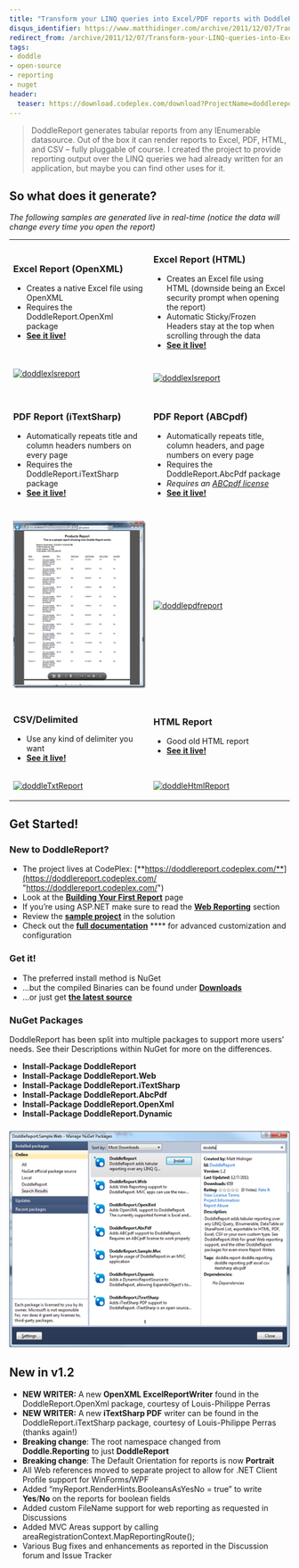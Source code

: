 ```yaml
---
title: "Transform your LINQ queries into Excel/PDF reports with DoddleReport 1.2"
disqus_identifier: https://www.matthidinger.com/archive/2011/12/07/Transform-your-LINQ-queries-into-ExcelPDF-reports-with-DoddleReport-1.aspx
redirect_from: /archive/2011/12/07/Transform-your-LINQ-queries-into-ExcelPDF-reports-with-DoddleReport-1.aspx/
tags: 
- doddle
- open-source
- reporting
- nuget
header:
  teaser: https://download.codeplex.com/download?ProjectName=doddlereport&amp;DownloadId=204393
---
```

> DoddleReport generates tabular reports from any IEnumerable datasource. Out of the box it can render reports to Excel, PDF, HTML, and CSV – fully pluggable of course. I created the project to provide reporting output over the LINQ queries we had already written for an application, but maybe you can find other uses for it.

So what does it generate?
-------------------------

*The following samples are generated live in real-time (notice the data will change every time you open the report)*

<table>
<colgroup>
<col width="50%" />
<col width="50%" />
</colgroup>
<tbody>
<tr class="odd">
<td><h3 id="excel-report-openxml">Excel Report (OpenXML)</h3>
<ul>
<li>Creates a native Excel file using OpenXML</li>
<li>Requires the DoddleReport.OpenXml package</li>
<li><a href="https://doddle.matthidinger.com/Reporting/home/productreport.xlsx"><strong>See it live!</strong></a></li>
</ul></td>
<td><h3 id="excel-report-html">Excel Report (HTML)</h3>
<ul>
<li>Creates an Excel file using HTML (downside being an Excel security prompt when opening the report)</li>
<li>Automatic Sticky/Frozen Headers stay at the top when scrolling through the data</li>
<li><strong><a href="https://doddle.matthidinger.com/Reporting/home/productreport.xls">See it live!</a></strong></li>
</ul></td>
</tr>
<tr class="even">
<td><p><a href="https://download.codeplex.com/download?ProjectName=doddlereport&amp;DownloadId=204392"><img src="https://download.codeplex.com/download?ProjectName=doddlereport&amp;DownloadId=204393" title="doddlexlsreport" alt="doddlexlsreport" width="300" height="211" /></a><br />
<br />
</p></td>
<td><p><a href="https://download.codeplex.com/download?ProjectName=doddlereport&amp;DownloadId=204392"><img src="https://download.codeplex.com/download?ProjectName=doddlereport&amp;DownloadId=204393" title="doddlexlsreport" alt="doddlexlsreport" width="300" height="211" /></a></p></td>
</tr>
<tr class="odd">
<td><h3 id="pdf-report-itextsharp">PDF Report (iTextSharp)</h3>
<ul>
<li>Automatically repeats title and column headers numbers on every page</li>
<li>Requires the DoddleReport.iTextSharp package</li>
<li><a href="https://doddle.matthidinger.com/Reporting/home/productreport.pdf"><strong>See it live!</strong></a></li>
</ul>
<h3 id="section"></h3></td>
<td><h3 id="pdf-report-abcpdf">PDF Report (ABCpdf)</h3>
<ul>
<li>Automatically repeats title, column headers, and page numbers on every page</li>
<li>Requires the DoddleReport.AbcPdf package</li>
<li><em>Requires an</em> <a href="https://www.websupergoo.com/products.htm#pd"><em>ABCpdf license</em></a></li>
<li><a href="https://doddle.matthidinger.com/Reporting/abcpdf/productreport.pdf"><strong>See it live!</strong></a></li>
</ul>
<h3 id="section-1"></h3></td>
</tr>
<tr class="even">
<td><p><a href="/images/subtext-content/www_matthidinger_com/Windows-Live-Writer/563d45072b2e_86C1/image_thumb%5B8%5D_2.png"><img src="/images/subtext-content/www_matthidinger_com/Windows-Live-Writer/563d45072b2e_86C1/image_thumb%5B8%5D_thumb.png" title="image_thumb[8]" alt="image_thumb[8]" width="256" height="300" /></a></p></td>
<td><a href="https://download.codeplex.com/download?ProjectName=doddlereport&amp;DownloadId=204396"><img src="https://download.codeplex.com/download?ProjectName=doddlereport&amp;DownloadId=204397" title="doddlepdfreport" alt="doddlepdfreport" width="300" height="295" /></a></td>
</tr>
<tr class="odd">
<td><h3 id="csvdelimited">CSV/Delimited</h3>
<ul>
<li>Use any kind of delimiter you want</li>
<li><a href="https://doddle.matthidinger.com/Reporting/home/productreport.txt"><strong>See it live!</strong></a></li>
</ul></td>
<td><h3 id="html-report">HTML Report</h3>
<ul>
<li>Good old HTML report</li>
<li><a href="https://doddle.matthidinger.com/Reporting/home/productreport.html"><strong>See it live!</strong></a></li>
</ul>
<h3 id="section-2"></h3></td>
</tr>
<tr class="even">
<td><p><a href="https://download.codeplex.com/download?ProjectName=doddlereport&amp;DownloadId=204394"><img src="https://download.codeplex.com/download?ProjectName=doddlereport&amp;DownloadId=204395" title="doddleTxtReport" alt="doddleTxtReport" width="300" height="190" /></a></p></td>
<td><a href="https://download.codeplex.com/download?ProjectName=doddlereport&amp;DownloadId=204398"><img src="https://download.codeplex.com/download?ProjectName=doddlereport&amp;DownloadId=204399" title="doddleHtmlReport" alt="doddleHtmlReport" width="300" height="236" /></a></td>
</tr>
</tbody>
</table>

Get Started!
------------

### New to DoddleReport?

-   The project lives at CodePlex: [**https://doddlereport.codeplex.com/**](https://doddlereport.codeplex.com/ "https://doddlereport.codeplex.com/")
-   Look at the [**Building Your First Report**](https://doddlereport.codeplex.com/wikipage?title=Building%20your%20first%20report) page
-   If you’re using ASP.NET make sure to read the [**Web Reporting**](https://doddlereport.codeplex.com/wikipage?title=Web%20Reporting) section
-   Review the [**sample project**](https://doddlereport.codeplex.com/wikipage?title=Check%20out%20the%20sample%20project) in the solution
-   Check out the [**full documentation**](https://doddlereport.codeplex.com/documentation) **** for advanced customization and configuration

### Get it!

-   The preferred install method is NuGet
-   …but the compiled Binaries can be found under [**Downloads**](https://doddlereport.codeplex.com/releases/view/77983)
-   …or just get [**the latest source**](https://doddlereport.codeplex.com/SourceControl/list/changesets)

### NuGet Packages

DoddleReport has been split into multiple packages to support more users’ needs. See their Descriptions within NuGet for more on the differences.

-   **Install-Package DoddleReport**
-   **Install-Package DoddleReport.Web**
-   **Install-Package DoddleReport.iTextSharp**
-   **Install-Package DoddleReport.AbcPdf**
-   **Install-Package DoddleReport.OpenXml**
-   **Install-Package DoddleReport.Dynamic**

### ![](/images/subtext-content/www_matthidinger_com/Windows-Live-Writer/563d45072b2e_86C1/image_thumb.png)


New in v1.2
-----------

-   **NEW WRITER:** A new **OpenXML ExcelReportWriter** found in the DoddleReport.OpenXml package, courtesy of Louis-Philippe Perras
-   **NEW WRITER:** A new **iTextSharp PDF** writer can be found in the DoddleReport.iTextSharp package, courtesy of Louis-Philippe Perras (thanks again!)
-   **Breaking change**: The root namespace changed from **Doddle.Reporting** to just **DoddleReport**
-   **Breaking change**: The Default Orientation for reports is now **Portrait**
-   All Web references moved to separate project to allow for .NET Client Profile support for WinForms/WPF
-   Added “myReport.RenderHints.BooleansAsYesNo = true” to write **Yes**/**No** on the reports for boolean fields
-   Added custom FileName support for web reporting as requested in Discussions
-   Added MVC Areas support by calling areaRegistrationContext.MapReportingRoute();
-   Various Bug fixes and enhancements as reported in the Discussion forum and Issue Tracker


